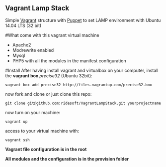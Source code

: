 Vagrant Lamp Stack
------------------------

Simple [Vagrant](https://www.vagrantup.com) structure with [Puppet](https://puppetlabs.com) to set LAMP environment  with Ubuntu 14.04 LTS (32 bit)

#What come with this vagrant virtual machine
- Apache2
- Modrewrite enabled
- Mysql
- PHP5 with all the modules in the manifest configuration

#Install
After having install vagrant and virtualbox on your computer, install the **vagrant box** *precise32* (Ubuntu 32bit):
```
vagrant box add precise32 http://files.vagrantup.com/precise32.box
```
now  fork and clone or just clone this repo:
```
git clone git@github.com:ridesoft/VagrantLampStack.git yourprojectname
```
now turn on your machine:
```
vagrant up
```
access to your virtual machine with:
```
vagrant ssh
```

**Vagrant file configuration is in the root**

**All modules and the configuration is in the provision folder**
